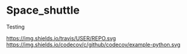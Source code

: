 # Space_shuttle

Testing

https://img.shields.io/travis/USER/REPO.svg
https://img.shields.io/codecov/c/github/codecov/example-python.svg
